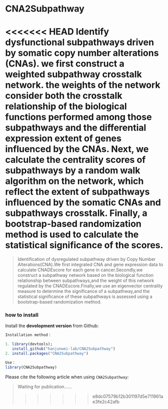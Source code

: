 # CNA2Subpathway
<<<<<<< HEAD
Identify dysfunctional subpathways driven by somatic copy number alterations (CNAs). we first construct a weighted subpathway crosstalk network. the weights of the network consider both the crosstalk relationship of the biological functions performed among those subpathways and the differential expression extent of genes influenced by the CNAs. Next, we calculate the centrality scores of subpathways by a random walk algorithm on the network, which reflect the extent of subpathways influenced by the somatic CNAs and subpathways crosstalk. Finally, a bootstrap-based randomization method is used to calculate the statistical significance of the scores.
=======
> Identification of dysregulated subpathway driven by Copy Number Alterations(CNA).We first integrated CNA and gene expression data to calculate CNADEscore for each gene in cancer.Secondly,we construct a subpathway network based on the biological function relationship between subpathways,and the weight of this network regulated by the CNADEscore.Finally,we use an eigenvector centrality measure to determine the significance of a subpathway,and the statistical significance of these subpathways is assessed using a bootstrap-based randomization method.



### how to install

Install the **development version** from Github:

```R
Installation method：

1. library(devtools); 
   install_github("hanjunwei-lab/CNA2Subpathway")
2. install.packages("CNA2Subpathway")

Use：
library(CNA2Subpathway)
```

Please cite the following article when using `CNA2Subpathway`:

> Waiting for publication......
>>>>>>> e8dc07579b12b301197d5e711961ae3fe2c42afb
